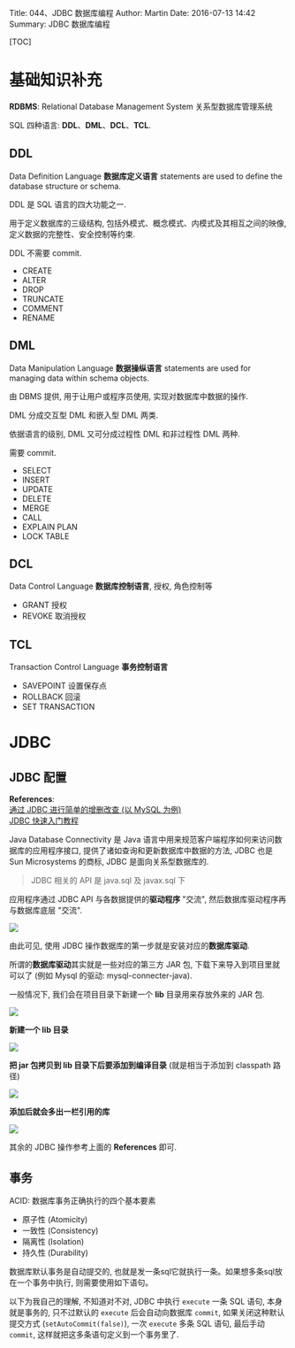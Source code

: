 Title: 044、JDBC 数据库编程
Author: Martin
Date: 2016-07-13 14:42
Summary: JDBC 数据库编程

[TOC]

# 基础知识补充

**RDBMS**: Relational Database Management System 关系型数据库管理系统

SQL 四种语言: **DDL**、**DML**、**DCL**、**TCL**.

## DDL
Data Definition Language **数据库定义语言** statements are used to define the database structure or schema.

DDL 是 SQL 语言的四大功能之一.

用于定义数据库的三级结构, 包括外模式、概念模式、内模式及其相互之间的映像, 定义数据的完整性、安全控制等约束.

DDL 不需要 commit.

- CREATE
- ALTER
- DROP
- TRUNCATE
- COMMENT
- RENAME

## DML
Data Manipulation Language **数据操纵语言** statements are used for managing data within schema objects.

由 DBMS 提供, 用于让用户或程序员使用, 实现对数据库中数据的操作.

DML 分成交互型 DML 和嵌入型 DML 两类.

依据语言的级别, DML 又可分成过程性 DML 和非过程性 DML 两种.

需要 commit.

- SELECT
- INSERT
- UPDATE
- DELETE
- MERGE
- CALL
- EXPLAIN PLAN
- LOCK TABLE

## DCL
Data Control Language **数据库控制语言**, 授权, 角色控制等

- GRANT 授权
- REVOKE 取消授权

## TCL
Transaction Control Language **事务控制语言**

- SAVEPOINT 设置保存点
- ROLLBACK  回滚
- SET TRANSACTION

# JDBC
## JDBC 配置
**References**:<br>
[通过 JDBC 进行简单的增删改查 (以 MySQL 为例)](http://www.cnblogs.com/wuyuegb2312/p/3872607.html)<br>
[JDBC 快速入门教程](http://www.yiibai.com/jdbc/jdbc_quick_guide.html)

Java Database Connectivity 是 Java 语言中用来规范客户端程序如何来访问数据库的应用程序接口, 提供了诸如查询和更新数据库中数据的方法, JDBC 也是 Sun Microsystems 的商标, JDBC 是面向关系型数据库的.

> JDBC 相关的 API 是 java.sql 及 javax.sql 下

应用程序通过 JDBC API 与各数据提供的**驱动程序** "交流", 然后数据库驱动程序再与数据库底层 "交流".

![](http://i67.tinypic.com/vdetrk.jpg)

由此可见, 使用 JDBC 操作数据库的第一步就是安装对应的**数据库驱动**.

所谓的**数据库驱动**其实就是一些对应的第三方 JAR 包, 下载下来导入到项目里就可以了 (例如 Mysql 的驱动: mysql-connecter-java).

一般情况下, 我们会在项目目录下新建一个 **lib** 目录用来存放外来的 JAR 包.

![](http://i65.tinypic.com/xfcdck.jpg)

**新建一个 lib 目录**

![](http://i66.tinypic.com/ztg751.jpg)

**把 jar 包拷贝到 lib 目录下后要添加到编译目录** (就是相当于添加到 classpath 路径)

![](http://i64.tinypic.com/5votwn.jpg)

**添加后就会多出一栏引用的库**

![](http://i66.tinypic.com/2j3pedu.jpg)

其余的 JDBC 操作参考上面的 **References** 即可.

## 事务
ACID: 数据库事务正确执行的四个基本要素

- 原子性 (Atomicity)
- 一致性 (Consistency)
- 隔离性 (Isolation)
- 持久性 (Durability)

数据库默认事务是自动提交的, 也就是发一条sql它就执行一条。如果想多条sql放在一个事务中执行, 则需要使用如下语句。

以下为我自己的理解, 不知道对不对, JDBC 中执行 `execute` 一条 SQL 语句, 本身就是事务的, 只不过默认的 `execute` 后会自动向数据库 `commit`, 如果关闭这种默认提交方式 (`setAutoCommit(false)`), 一次 `execute` 多条 SQL 语句, 最后手动 `commit`, 这样就把这多条语句定义到一个事务里了.
